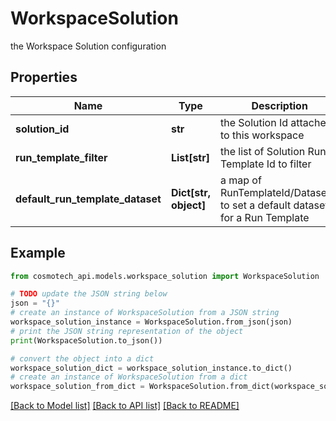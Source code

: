 # WorkspaceSolution

the Workspace Solution configuration

## Properties

Name | Type | Description | Notes
------------ | ------------- | ------------- | -------------
**solution_id** | **str** | the Solution Id attached to this workspace | 
**run_template_filter** | **List[str]** | the list of Solution Run Template Id to filter | [optional] 
**default_run_template_dataset** | **Dict[str, object]** | a map of RunTemplateId/DatasetId to set a default dataset for a Run Template | [optional] 

## Example

```python
from cosmotech_api.models.workspace_solution import WorkspaceSolution

# TODO update the JSON string below
json = "{}"
# create an instance of WorkspaceSolution from a JSON string
workspace_solution_instance = WorkspaceSolution.from_json(json)
# print the JSON string representation of the object
print(WorkspaceSolution.to_json())

# convert the object into a dict
workspace_solution_dict = workspace_solution_instance.to_dict()
# create an instance of WorkspaceSolution from a dict
workspace_solution_from_dict = WorkspaceSolution.from_dict(workspace_solution_dict)
```
[[Back to Model list]](../README.md#documentation-for-models) [[Back to API list]](../README.md#documentation-for-api-endpoints) [[Back to README]](../README.md)


